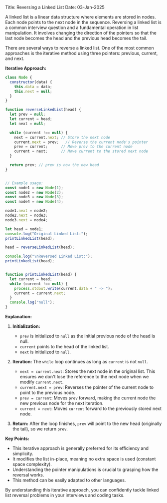 Title: Reversing a Linked List
Date: 03-Jan-2025

A linked list is a linear data structure where elements are stored in nodes. Each node points to the next node in the sequence.  Reversing a linked list is a common interview question and a fundamental operation in list manipulation.  It involves changing the direction of the pointers so that the last node becomes the head and the previous head becomes the tail.

There are several ways to reverse a linked list. One of the most common approaches is the iterative method using three pointers: previous, current, and next.

**Iterative Approach:**

```javascript
class Node {
  constructor(data) {
    this.data = data;
    this.next = null;
  }
}

function reverseLinkedList(head) {
  let prev = null;
  let current = head;
  let next = null;

  while (current !== null) {
    next = current.next; // Store the next node
    current.next = prev;   // Reverse the current node's pointer
    prev = current;      // Move prev to the current node
    current = next;      // Move current to the stored next node
  }

  return prev; // prev is now the new head
}


// Example usage:
const node1 = new Node(1);
const node2 = new Node(2);
const node3 = new Node(3);
const node4 = new Node(4);

node1.next = node2;
node2.next = node3;
node3.next = node4;

let head = node1;
console.log("Original Linked List:");
printLinkedList(head);

head = reverseLinkedList(head);

console.log("\nReversed Linked List:");
printLinkedList(head);


function printLinkedList(head) {
  let current = head;
  while (current !== null) {
    process.stdout.write(current.data + " -> ");
    current = current.next;
  }
  console.log("null");
}

```



**Explanation:**

1. **Initialization:**
   - `prev` is initialized to `null` as the initial previous node of the head is null.
   - `current` points to the head of the linked list.
   - `next` is initialized to `null`.

2. **Iteration:** The `while` loop continues as long as `current` is not `null`.
   - `next = current.next`: Stores the next node in the original list. This ensures we don't lose the reference to the next node when we modify `current.next`.
   - `current.next = prev`: Reverses the pointer of the current node to point to the previous node.
   - `prev = current`: Moves `prev` forward, making the current node the new previous node for the next iteration.
   - `current = next`: Moves `current` forward to the previously stored next node.

3. **Return:** After the loop finishes, `prev` will point to the new head (originally the tail), so we return `prev`.


**Key Points:**

* This iterative approach is generally preferred for its efficiency and simplicity.
* It modifies the list in-place, meaning no extra space is used (constant space complexity).
* Understanding the pointer manipulations is crucial to grasping how the reversal works.
* This method can be easily adapted to other languages.


By understanding this iterative approach, you can confidently tackle linked list reversal problems in your interviews and coding tasks.
